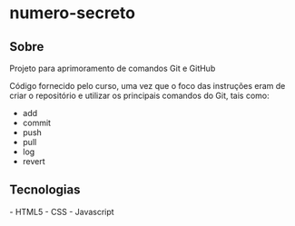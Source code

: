 
<h1>numero-secreto</h1>

<h2>Sobre</h2>
<p>Projeto para aprimoramento de comandos Git e GitHub

Código fornecido pelo curso, uma vez que o foco das instruções eram de criar o repositório e utilizar os principais comandos do Git, tais como:
- add
- commit
- push
- pull
- log
- revert
</p>

## Tecnologias
<div>
- HTML5
- CSS
- Javascript
</div>